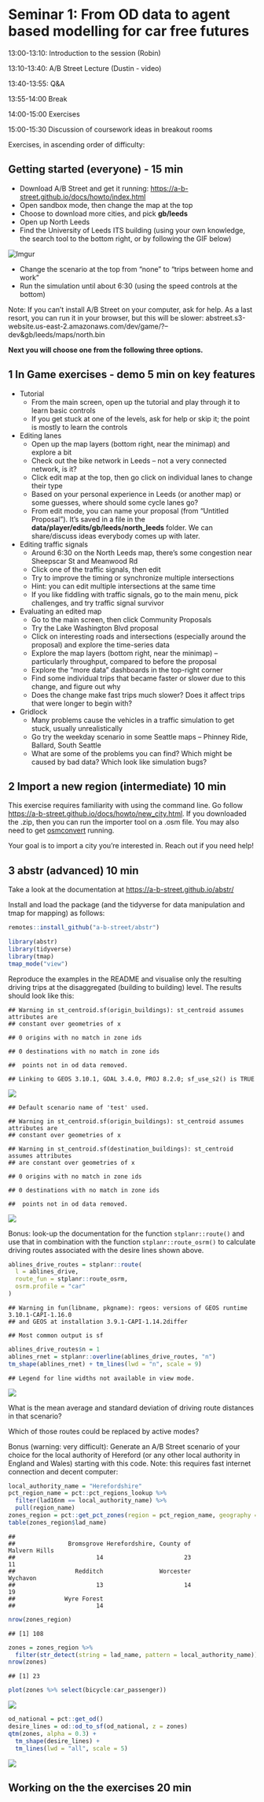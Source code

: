 
# Seminar 1: From OD data to agent based modelling for car free futures

13:00-13:10: Introduction to the session (Robin)

13:10-13:40: A/B Street Lecture (Dustin - video)

13:40-13:55: Q&A

13:55-14:00 Break

14:00-15:00 Exercises

15:00-15:30 Discussion of coursework ideas in breakout rooms

Exercises, in ascending order of difficulty:

## Getting started (everyone) - 15 min

<!-- todo: send message saying to pre-download the zip -->
<!-- (install the abstr) -->

-   Download A/B Street and get it running:
    <https://a-b-street.github.io/docs/howto/index.html>
-   Open sandbox mode, then change the map at the top
-   Choose to download more cities, and pick **gb/leeds**
-   Open up North Leeds
-   Find the University of Leeds ITS building (using your own knowledge,
    the search tool to the bottom right, or by following the GIF below)

![Imgur](https://i.imgur.com/5I7NeGm.gif)

-   Change the scenario at the top from “none” to “trips between home
    and work”
-   Run the simulation until about 6:30 (using the speed controls at the
    bottom)

Note: If you can’t install A/B Street on your computer, ask for help. As
a last resort, you can run it in your browser, but this will be slower:
abstreet.s3-website.us-east-2.amazonaws.com/dev/game/?–dev&gb/leeds/maps/north.bin

**Next you will choose one from the following three options.**

## 1 In Game exercises - demo 5 min on key features

-   Tutorial
    -   From the main screen, open up the tutorial and play through it
        to learn basic controls
    -   If you get stuck at one of the levels, ask for help or skip it;
        the point is mostly to learn the controls
-   Editing lanes
    -   Open up the map layers (bottom right, near the minimap) and
        explore a bit
    -   Check out the bike network in Leeds – not a very connected
        network, is it?
    -   Click edit map at the top, then go click on individual lanes to
        change their type
    -   Based on your personal experience in Leeds (or another map) or
        some guesses, where should some cycle lanes go?
    -   From edit mode, you can name your proposal (from “Untitled
        Proposal”). It’s saved in a file in the
        **data/player/edits/gb/leeds/north_leeds** folder. We can
        share/discuss ideas everybody comes up with later.
-   Editing traffic signals
    -   Around 6:30 on the North Leeds map, there’s some congestion near
        Sheepscar St and Meanwood Rd
    -   Click one of the traffic signals, then edit
    -   Try to improve the timing or synchronize multiple intersections
    -   Hint: you can edit multiple intersections at the same time
    -   If you like fiddling with traffic signals, go to the main menu,
        pick challenges, and try traffic signal survivor
-   Evaluating an edited map
    -   Go to the main screen, then click Community Proposals
    -   Try the Lake Washington Blvd proposal
    -   Click on interesting roads and intersections (especially around
        the proposal) and explore the time-series data
    -   Explore the map layers (bottom right, near the minimap) –
        particularly throughput, compared to before the proposal
    -   Explore the “more data” dashboards in the top-right corner
    -   Find some individual trips that became faster or slower due to
        this change, and figure out why
    -   Does the change make fast trips much slower? Does it affect
        trips that were longer to begin with?
-   Gridlock
    -   Many problems cause the vehicles in a traffic simulation to get
        stuck, usually unrealistically
    -   Go try the weekday scenario in some Seattle maps – Phinney Ride,
        Ballard, South Seattle
    -   What are some of the problems you can find? Which might be
        caused by bad data? Which look like simulation bugs?

## 2 Import a new region (intermediate) 10 min

This exercise requires familiarity with using the command line. Go
follow <https://a-b-street.github.io/docs/howto/new_city.html>. If you
downloaded the .zip, then you can run the importer tool on a .osm file.
You may also need to get
[osmconvert](https://wiki.openstreetmap.org/wiki/Osmconvert) running.

Your goal is to import a city you’re interested in. Reach out if you
need help!

## 3 abstr (advanced) 10 min

Take a look at the documentation at
<https://a-b-street.github.io/abstr/>

Install and load the package (and the tidyverse for data manipulation
and tmap for mapping) as follows:

``` r
remotes::install_github("a-b-street/abstr")
```

``` r
library(abstr)
library(tidyverse)
library(tmap)
tmap_mode("view")
```

Reproduce the examples in the README and visualise only the resulting
driving trips at the disaggregated (building to building) level. The
results should look like this:

    ## Warning in st_centroid.sf(origin_buildings): st_centroid assumes attributes are
    ## constant over geometries of x

    ## 0 origins with no match in zone ids

    ## 0 destinations with no match in zone ids

    ##  points not in od data removed.

    ## Linking to GEOS 3.10.1, GDAL 3.4.0, PROJ 8.2.0; sf_use_s2() is TRUE

![](seminar1-workshop_files/figure-gfm/unnamed-chunk-3-1.png)<!-- -->

    ## Default scenario name of 'test' used.

    ## Warning in st_centroid.sf(origin_buildings): st_centroid assumes attributes are
    ## constant over geometries of x

    ## Warning in st_centroid.sf(destination_buildings): st_centroid assumes attributes
    ## are constant over geometries of x

    ## 0 origins with no match in zone ids

    ## 0 destinations with no match in zone ids

    ##  points not in od data removed.

![](seminar1-workshop_files/figure-gfm/unnamed-chunk-3-2.png)<!-- -->

Bonus: look-up the documentation for the function `stplanr::route()` and
use that in combination with the function `stplanr::route_osrm()` to
calculate driving routes associated with the desire lines shown above.

``` r
ablines_drive_routes = stplanr::route(
  l = ablines_drive,
  route_fun = stplanr::route_osrm,
  osrm.profile = "car"
)
```

    ## Warning in fun(libname, pkgname): rgeos: versions of GEOS runtime 3.10.1-CAPI-1.16.0
    ## and GEOS at installation 3.9.1-CAPI-1.14.2differ

    ## Most common output is sf

``` r
ablines_drive_routes$n = 1
ablines_rnet = stplanr::overline(ablines_drive_routes, "n")
tm_shape(ablines_rnet) + tm_lines(lwd = "n", scale = 9)
```

    ## Legend for line widths not available in view mode.

![](seminar1-workshop_files/figure-gfm/unnamed-chunk-4-1.png)<!-- -->

What is the mean average and standard deviation of driving route
distances in that scenario?

Which of those routes could be replaced by active modes?

Bonus (warning: very difficult): Generate an A/B Street scenario of your
choice for the local authority of Hereford (or any other local authority
in England and Wales) starting with this code. Note: this requires fast
internet connection and decent computer:

``` r
local_authority_name = "Herefordshire"
pct_region_name = pct::pct_regions_lookup %>% 
  filter(lad16nm == local_authority_name) %>% 
  pull(region_name)
zones_region = pct::get_pct_zones(region = pct_region_name, geography = "msoa")
table(zones_region$lad_name)
```

    ## 
    ##               Bromsgrove Herefordshire, County of            Malvern Hills 
    ##                       14                       23                       11 
    ##                 Redditch                Worcester                 Wychavon 
    ##                       13                       14                       19 
    ##              Wyre Forest 
    ##                       14

``` r
nrow(zones_region)
```

    ## [1] 108

``` r
zones = zones_region %>% 
  filter(str_detect(string = lad_name, pattern = local_authority_name))
nrow(zones)
```

    ## [1] 23

``` r
plot(zones %>% select(bicycle:car_passenger))
```

![](seminar1-workshop_files/figure-gfm/unnamed-chunk-6-1.png)<!-- -->

``` r
od_national = pct::get_od()
desire_lines = od::od_to_sf(od_national, z = zones)
qtm(zones, alpha = 0.3) + 
  tm_shape(desire_lines) +
  tm_lines(lwd = "all", scale = 5)
```

![](seminar1-workshop_files/figure-gfm/unnamed-chunk-6-2.png)<!-- -->

## Working on the the exercises 20 min
